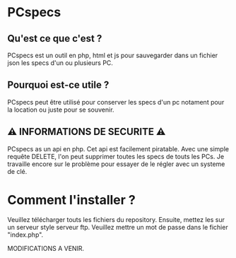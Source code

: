 # PCspecs
## Qu'est ce que c'est ?
PCspecs est un outil en php, html et js pour sauvegarder dans un fichier json les specs d'un ou plusieurs PC.

## Pourquoi est-ce utile ?
PCspecs peut être utilisé pour conserver les specs d'un pc notament pour la location ou juste pour se souvenir.

## ⚠️ INFORMATIONS DE SECURITE ⚠️
PCspecs as un api en php. Cet api est facilement piratable. Avec une simple requête DELETE, l'on peut supprimer toutes les specs de touts les PCs. Je travaille encore sur le problème pour essayer de le régler avec un systeme de clé.

# Comment l'installer ?
Veuillez télécharger touts les fichiers du repository. Ensuite, mettez les sur un serveur style serveur ftp.
Veuillez mettre un mot de passe dans le fichier "index.php". 

MODIFICATIONS A VENIR.
